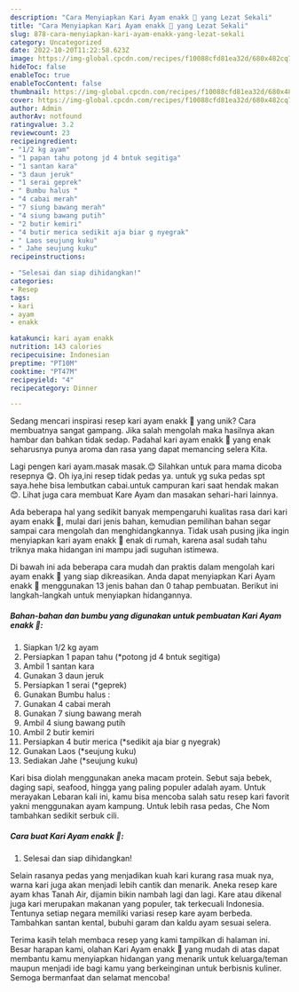 ```yaml
---
description: "Cara Menyiapkan Kari Ayam enakk 🐣 yang Lezat Sekali"
title: "Cara Menyiapkan Kari Ayam enakk 🐣 yang Lezat Sekali"
slug: 878-cara-menyiapkan-kari-ayam-enakk-yang-lezat-sekali
category: Uncategorized
date: 2022-10-20T11:22:58.623Z
image: https://img-global.cpcdn.com/recipes/f10088cfd81ea32d/680x482cq70/kari-ayam-enakk-foto-resep-utama.jpg
hideToc: false
enableToc: true
enableTocContent: false
thumbnail: https://img-global.cpcdn.com/recipes/f10088cfd81ea32d/680x482cq70/kari-ayam-enakk-foto-resep-utama.jpg
cover: https://img-global.cpcdn.com/recipes/f10088cfd81ea32d/680x482cq70/kari-ayam-enakk-foto-resep-utama.jpg
author: Admin
authorAv: notfound
ratingvalue: 3.2
reviewcount: 23
recipeingredient:
- "1/2 kg ayam"
- "1 papan tahu potong jd 4 bntuk segitiga"
- "1 santan kara"
- "3 daun jeruk"
- "1 serai geprek"
- " Bumbu halus "
- "4 cabai merah"
- "7 siung bawang merah"
- "4 siung bawang putih"
- "2 butir kemiri"
- "4 butir merica sedikit aja biar g nyegrak"
- " Laos seujung kuku"
- " Jahe seujung kuku"
recipeinstructions:

- "Selesai dan siap dihidangkan!"
categories:
- Resep
tags:
- kari
- ayam
- enakk

katakunci: kari ayam enakk 
nutrition: 143 calories
recipecuisine: Indonesian
preptime: "PT10M"
cooktime: "PT47M"
recipeyield: "4"
recipecategory: Dinner

---
```





Sedang mencari inspirasi resep kari ayam enakk 🐣 yang unik? Cara membuatnya sangat gampang. Jika salah mengolah maka hasilnya akan hambar dan bahkan tidak sedap. Padahal kari ayam enakk 🐣 yang enak seharusnya punya aroma dan rasa yang dapat memancing selera Kita.





Lagi pengen kari ayam.masak masak.😊 Silahkan untuk para mama dicoba resepnya 😋. Oh iya,ini resep tidak pedas ya. untuk yg suka pedas spt saya.hehe bisa lembutkan cabai.untuk campuran kari saat hendak makan 😊. Lihat juga cara membuat Kare Ayam dan masakan sehari-hari lainnya.

Ada beberapa hal yang sedikit banyak mempengaruhi kualitas rasa dari kari ayam enakk 🐣, mulai dari jenis bahan, kemudian pemilihan bahan segar sampai cara mengolah dan menghidangkannya. Tidak usah pusing jika ingin menyiapkan kari ayam enakk 🐣 enak di rumah, karena asal sudah tahu triknya maka hidangan ini mampu jadi suguhan istimewa.






Di bawah ini ada beberapa cara mudah dan praktis dalam mengolah kari ayam enakk 🐣 yang siap dikreasikan. Anda dapat menyiapkan Kari Ayam enakk 🐣 menggunakan 13 jenis bahan dan 0 tahap pembuatan. Berikut ini langkah-langkah untuk menyiapkan hidangannya.

<!--inarticleads1-->

##### Bahan-bahan dan bumbu yang digunakan untuk pembuatan Kari Ayam enakk 🐣:

1. Siapkan 1/2 kg ayam
1. Persiapkan 1 papan tahu (*potong jd 4 bntuk segitiga)
1. Ambil 1 santan kara
1. Gunakan 3 daun jeruk
1. Persiapkan 1 serai (*geprek)
1. Gunakan  Bumbu halus :
1. Gunakan 4 cabai merah
1. Gunakan 7 siung bawang merah
1. Ambil 4 siung bawang putih
1. Ambil 2 butir kemiri
1. Persiapkan 4 butir merica (*sedikit aja biar g nyegrak)
1. Gunakan  Laos (*seujung kuku)
1. Sediakan  Jahe (*seujung kuku)


Kari bisa diolah menggunakan aneka macam protein. Sebut saja bebek, daging sapi, seafood, hingga yang paling populer adalah ayam. Untuk merayakan Lebaran kali ini, kamu bisa mencoba salah satu resep kari favorit yakni menggunakan ayam kampung. Untuk lebih rasa pedas, Che Nom tambahkan sedikit serbuk cili. 

<!--inarticleads2-->

##### Cara buat Kari Ayam enakk 🐣:


1. Selesai dan siap dihidangkan!

Selain rasanya pedas yang menjadikan kuah kari kurang rasa muak nya, warna kari juga akan menjadi lebih cantik dan menarik. Aneka resep kare ayam khas Tanah Air, dijamin bikin nambah lagi dan lagi. Kare atau dikenal juga kari merupakan makanan yang populer, tak terkecuali Indonesia. Tentunya setiap negara memiliki variasi resep kare ayam berbeda. Tambahkan santan kental, bubuhi garam dan kaldu ayam sesuai selera. 

Terima kasih telah membaca resep yang kami tampilkan di halaman ini. Besar harapan kami, olahan Kari Ayam enakk 🐣 yang mudah di atas dapat membantu kamu menyiapkan hidangan yang menarik untuk keluarga/teman maupun menjadi ide bagi kamu yang berkeinginan untuk berbisnis kuliner. Semoga bermanfaat dan selamat mencoba!
